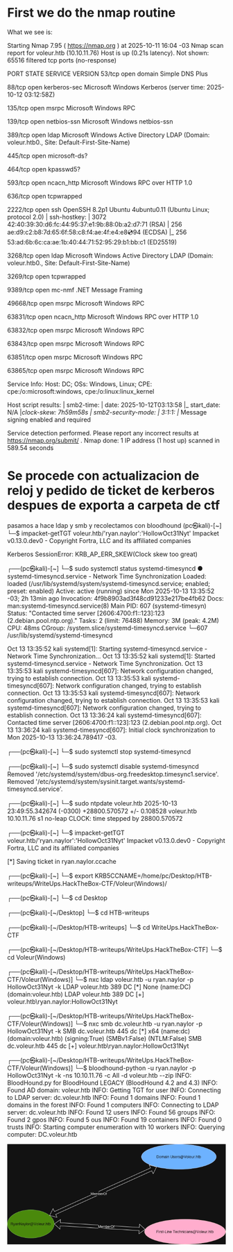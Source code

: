 # First we do the nmap routine
What we see is: 

Starting Nmap 7.95 ( https://nmap.org ) at 2025-10-11 16:04 -03
Nmap scan report for voleur.htb (10.10.11.76)
Host is up (0.21s latency).
Not shown: 65516 filtered tcp ports (no-response)

PORT      STATE SERVICE       VERSION
53/tcp    open  domain        Simple DNS Plus

88/tcp    open  kerberos-sec  Microsoft Windows Kerberos (server time: 2025-10-12 03:12:58Z)

135/tcp   open  msrpc         Microsoft Windows RPC

139/tcp   open  netbios-ssn   Microsoft Windows netbios-ssn

389/tcp   open  ldap          Microsoft Windows Active Directory LDAP (Domain: voleur.htb0., Site: Default-First-Site-Name)

445/tcp   open  microsoft-ds?

464/tcp   open  kpasswd5?

593/tcp   open  ncacn_http    Microsoft Windows RPC over HTTP 1.0

636/tcp   open  tcpwrapped

2222/tcp  open  ssh           OpenSSH 8.2p1 Ubuntu 4ubuntu0.11 (Ubuntu Linux; protocol 2.0)
| ssh-hostkey: 
|   3072 42:40:39:30:d6:fc:44:95:37:e1:9b:88:0b:a2:d7:71 (RSA)
|   256 ae:d9:c2:b8:7d:65:6f:58:c8:f4:ae:4f:e4:e8:cd:94 (ECDSA)
|_  256 53:ad:6b:6c:ca:ae:1b:40:44:71:52:95:29:b1:bb:c1 (ED25519)

3268/tcp  open  ldap          Microsoft Windows Active Directory LDAP (Domain: voleur.htb0., Site: Default-First-Site-Name)

3269/tcp  open  tcpwrapped

9389/tcp  open  mc-nmf        .NET Message Framing

49668/tcp open  msrpc         Microsoft Windows RPC

63831/tcp open  ncacn_http    Microsoft Windows RPC over HTTP 1.0

63832/tcp open  msrpc         Microsoft Windows RPC

63843/tcp open  msrpc         Microsoft Windows RPC

63851/tcp open  msrpc         Microsoft Windows RPC

63865/tcp open  msrpc         Microsoft Windows RPC

Service Info: Host: DC; OSs: Windows, Linux; CPE: cpe:/o:microsoft:windows, cpe:/o:linux:linux_kernel

Host script results:
| smb2-time: 
|   date: 2025-10-12T03:13:58
|_  start_date: N/A
|_clock-skew: 7h59m58s
| smb2-security-mode: 
|   3:1:1: 
|_    Message signing enabled and required

Service detection performed. Please report any incorrect results at https://nmap.org/submit/ .
Nmap done: 1 IP address (1 host up) scanned in 589.54 seconds

# Se procede con actualizacion de reloj y pedido de ticket de kerberos despues de exporta a carpeta de ctf
pasamos a hace ldap y smb y recolectamos con bloodhound
(pc㉿kali)-[~]
└─$ impacket-getTGT voleur.htb/'ryan.naylor':'HollowOct31Nyt'
Impacket v0.13.0.dev0 - Copyright Fortra, LLC and its affiliated companies 

Kerberos SessionError: KRB_AP_ERR_SKEW(Clock skew too great)
                                                                                                                                                                     
┌──(pc㉿kali)-[~]
└─$ sudo systemctl status systemd-timesyncd
● systemd-timesyncd.service - Network Time Synchronization
     Loaded: loaded (/usr/lib/systemd/system/systemd-timesyncd.service; enabled; preset: enabled)
     Active: active (running) since Mon 2025-10-13 13:35:52 -03; 2h 13min ago
 Invocation: 4f9b8903ad3f48cd91233e217be4fb62
       Docs: man:systemd-timesyncd.service(8)
   Main PID: 607 (systemd-timesyn)
     Status: "Contacted time server [2606:4700:f1::123]:123 (2.debian.pool.ntp.org)."
      Tasks: 2 (limit: 76488)
     Memory: 3M (peak: 4.2M)
        CPU: 48ms
     CGroup: /system.slice/systemd-timesyncd.service
             └─607 /usr/lib/systemd/systemd-timesyncd

Oct 13 13:35:52 kali systemd[1]: Starting systemd-timesyncd.service - Network Time Synchronization...
Oct 13 13:35:52 kali systemd[1]: Started systemd-timesyncd.service - Network Time Synchronization.
Oct 13 13:35:53 kali systemd-timesyncd[607]: Network configuration changed, trying to establish connection.
Oct 13 13:35:53 kali systemd-timesyncd[607]: Network configuration changed, trying to establish connection.
Oct 13 13:35:53 kali systemd-timesyncd[607]: Network configuration changed, trying to establish connection.
Oct 13 13:35:53 kali systemd-timesyncd[607]: Network configuration changed, trying to establish connection.
Oct 13 13:36:24 kali systemd-timesyncd[607]: Contacted time server [2606:4700:f1::123]:123 (2.debian.pool.ntp.org).
Oct 13 13:36:24 kali systemd-timesyncd[607]: Initial clock synchronization to Mon 2025-10-13 13:36:24.789417 -03.
                                                                                                                                                                     
┌──(pc㉿kali)-[~]
└─$ sudo systemctl stop systemd-timesyncd
                                                                                                                                                                     
┌──(pc㉿kali)-[~]
└─$ sudo systemctl disable systemd-timesyncd
Removed '/etc/systemd/system/dbus-org.freedesktop.timesync1.service'.
Removed '/etc/systemd/system/sysinit.target.wants/systemd-timesyncd.service'.
                                                                                                                                                                     
┌──(pc㉿kali)-[~]
└─$ sudo ntpdate voleur.htb
2025-10-13 23:49:55.342674 (-0300) +28800.570572 +/- 0.108528 voleur.htb 10.10.11.76 s1 no-leap
CLOCK: time stepped by 28800.570572
                                                                                                                                                                     
┌──(pc㉿kali)-[~]
└─$ impacket-getTGT voleur.htb/'ryan.naylor':'HollowOct31Nyt'
Impacket v0.13.0.dev0 - Copyright Fortra, LLC and its affiliated companies 

[*] Saving ticket in ryan.naylor.ccache
                                                                                                                                                                     
┌──(pc㉿kali)-[~]
└─$ export KRB5CCNAME=/home/pc/Desktop/HTB-writeups/WriteUps.HackTheBox-CTF/Voleur(Windows)/
                                                                                                                                                                     
┌──(pc㉿kali)-[~]
└─$ cd Desktop
                                                                                                                                                                     
┌──(pc㉿kali)-[~/Desktop]
└─$ cd HTB-writeups
                                                                                                                                                                     
┌──(pc㉿kali)-[~/Desktop/HTB-writeups]
└─$ cd WriteUps.HackTheBox-CTF
                                                                                                                                                                     
┌──(pc㉿kali)-[~/Desktop/HTB-writeups/WriteUps.HackTheBox-CTF]
└─$ cd Voleur\(Windows\)      
                                                                                                                                                                     
┌──(pc㉿kali)-[~/Desktop/HTB-writeups/WriteUps.HackTheBox-CTF/Voleur(Windows)]
└─$ nxc ldap voleur.htb -u ryan.naylor -p HollowOct31Nyt -k
LDAP        voleur.htb      389    DC               [*] None (name:DC) (domain:voleur.htb)
LDAP        voleur.htb      389    DC               [+] voleur.htb\ryan.naylor:HollowOct31Nyt 
                                                                                                                                                                     
┌──(pc㉿kali)-[~/Desktop/HTB-writeups/WriteUps.HackTheBox-CTF/Voleur(Windows)]
└─$ nxc smb dc.voleur.htb -u ryan.naylor -p HollowOct31Nyt -k
SMB         dc.voleur.htb   445    dc               [*]  x64 (name:dc) (domain:voleur.htb) (signing:True) (SMBv1:False) (NTLM:False)
SMB         dc.voleur.htb   445    dc               [+] voleur.htb\ryan.naylor:HollowOct31Nyt 
                                                                                                                                                                     
┌──(pc㉿kali)-[~/Desktop/HTB-writeups/WriteUps.HackTheBox-CTF/Voleur(Windows)]
└─$ bloodhound-python -u ryan.naylor -p HollowOct31Nyt -k -ns 10.10.11.76 -c All -d voleur.htb --zip
INFO: BloodHound.py for BloodHound LEGACY (BloodHound 4.2 and 4.3)
INFO: Found AD domain: voleur.htb
INFO: Getting TGT for user
INFO: Connecting to LDAP server: dc.voleur.htb
INFO: Found 1 domains
INFO: Found 1 domains in the forest
INFO: Found 1 computers
INFO: Connecting to LDAP server: dc.voleur.htb
INFO: Found 12 users
INFO: Found 56 groups
INFO: Found 2 gpos
INFO: Found 5 ous
INFO: Found 19 containers
INFO: Found 0 trusts
INFO: Starting computer enumeration with 10 workers
INFO: Querying computer: DC.voleur.htb

![Texto alternativo](FirstVoleur.drawio.png)






